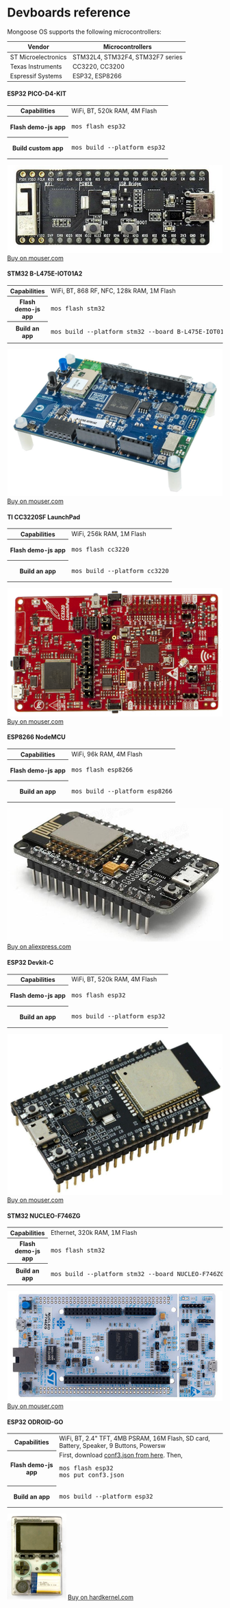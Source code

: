 # Devboards reference

Mongoose OS supports the following microcontrollers:

|  Vendor  | Microcontrollers |
| -------  | --------------- | 
| ST Microelectronics | STM32L4, STM32F4, STM32F7 series |
| Texas Instruments | CC3220, CC3200 |
| Espressif Systems | ESP32, ESP8266   |


#### ESP32 PICO-D4-KIT

<div class="row pb-4">
  <div class="col-md-8">
    <table class="my-0">
      <tr><th class="small">Capabilities</th><td>WiFi, BT, 520k RAM, 4M Flash</td></tr>
      <tr><th class="small">Flash demo-js app</th><td><pre>mos flash esp32</pre></td></tr>
      <tr><th class="small">Build custom app</th><td><pre>mos build --platform esp32</pre></td></tr>
    </table>
  </div>
  <div class="col-md-4">
    <img class="img-fluid mh-100 mw-100" src="images/esp32-pico-kit.png" />
    <a target="_blank" href="https://www.mouser.ie/ProductDetail/Espressif-Systems/ESP32-PICO-KIT?qs=%2fha2pyFadug%252b4OsJtZ6BWCK54algBDG2cu7MN2ivj8E%3d">Buy on mouser.com</a>
  </div>
</div>


#### STM32 B-L475E-IOT01A2

<div class="row pb-4">
  <div class="col-md-8">
    <table class="my-0">
      <tr><th class="small">Capabilities</th><td>WiFi, BT, 868 RF, NFC, 128k RAM, 1M Flash</td></tr>
      <tr><th class="small">Flash demo-js app</th><td><pre>mos flash stm32</pre></td></tr>
      <tr><th class="small">Build an app</th><td><pre>mos build --platform stm32 --board B-L475E-IOT01A</pre></td></tr>
    </table>
  </div>
  <div class="col-md-4">
    <img class="img-fluid mh-100 mw-100" src="images/stm32_iot01a.png" />
    <a target="_blank" href="https://www.mouser.ie/ProductDetail/STMicroelectronics/B-L475E-IOT01A2?qs=sGAEpiMZZMtw0nEwywcFgLsaY7JiSlO%2fppdYl3jRSsNnt9SKMZclVw%3d%3d">Buy on mouser.com</a>
  </div>
</div>

#### TI CC3220SF LaunchPad

<div class="row pb-4">
  <div class="col-md-8">
    <table class="my-0">
      <tr><th class="small">Capabilities</th><td>WiFi, 256k RAM, 1M Flash</td></tr>
      <tr><th class="small">Flash demo-js app</th><td><pre>mos flash cc3220</pre></td></tr>
      <tr><th class="small">Build an app</th><td><pre>mos build --platform cc3220</pre></td></tr>
    </table>
  </div>
  <div class="col-md-4">
    <img class="img-fluid mh-100 mw-100" src="images/cc3220.png" />
    <a target="_blank" href="https://www.mouser.ie/ProductDetail/Texas-Instruments/LAUNCHCC3220MODASF?qs=%2fha2pyFadujqlJX34r9ZGoAmtkXcNzJj%252bZ4VZVBUJdhvqS35TYOi%252bA%3d%3d">Buy on mouser.com</a>
  </div>
</div>


#### ESP8266 NodeMCU

<div class="row pb-4">
  <div class="col-md-8">
    <table class="my-0">
      <tr><th class="small">Capabilities</th><td>WiFi, 96k RAM, 4M Flash</td></tr>
      <tr><th class="small">Flash demo-js app</th><td><pre>mos flash esp8266</pre></td></tr>
      <tr><th class="small">Build an app</th><td><pre>mos build --platform esp8266</pre></td></tr>
    </table>
  </div>
    <div class="col-md-4">
    <img class="img-fluid mh-100 mw-100" src="images/nodemcu.png" />
    <a target="_blank" href="https://www.aliexpress.com/wholesale?SearchText=nodemcu">Buy on aliexpress.com</a>
  </div>
</div>

#### ESP32 Devkit-C

<div class="row pb-4">
  <div class="col-md-8">
    <table class="my-0">
      <tr><th class="small">Capabilities</th><td>WiFi, BT, 520k RAM, 4M Flash</td></tr>
      <tr><th class="small">Flash demo-js app</th><td><pre>mos flash esp32</pre></td></tr>
      <tr><th class="small">Build an app</th><td><pre>mos build --platform esp32</pre></td></tr>
    </table>
  </div>
    <div class="col-md-4">
    <img class="img-fluid mh-100 mw-100" src="images/esp32-devkitc.png" />
    <a target="_blank" href="https://www.mouser.ie/All-Manufacturers/_/N-0?Keyword=esp32-devkit-c">Buy on mouser.com</a>
  </div>
</div>

#### STM32 NUCLEO-F746ZG

<div class="row pb-4">
  <div class="col-md-8">
    <table class="my-0">
      <tr><th class="small">Capabilities</th><td>Ethernet, 320k RAM, 1M Flash</td></tr>
      <tr><th class="small">Flash demo-js app</th><td><pre>mos flash stm32</pre></td></tr>
      <tr><th class="small">Build an app</th><td><pre>mos build --platform stm32 --board NUCLEO-F746ZG</pre></td></tr>
    </table>
  </div>
    <div class="col-md-4">
    <img class="img-fluid mh-100 mw-100" src="images/nucleo-f746zg.png" />
    <a target="_blank" href="https://www.mouser.ie/ProductDetail/STMicroelectronics/NUCLEO-F746ZG?qs=sGAEpiMZZMtw0nEwywcFgCOvL%2fCIMT%2f2w01SZnal1Ngwgxcd9gFiJw%3d%3d">Buy on mouser.com</a>
  </div>
</div>


#### ESP32 ODROID-GO

<div class="row pb-4">
  <div class="col-md-8">
    <table class="my-0">
      <tr><th class="small">Capabilities</th><td>WiFi, BT, 2.4" TFT, 4MB PSRAM, 16M Flash, SD card, Battery, Speaker, 9 Buttons, Powersw</td></tr>
      <tr><th class="small">Flash demo-js app</th><td>First, download <a href="odroid-go/conf3.json">conf3.json from here</a>. Then, <pre class="mt-2">mos flash esp32<br>mos put conf3.json</pre></td></tr>
      <tr><th class="small">Build an app</th><td><pre>mos build --platform esp32</pre></td></tr>
    </table>
  </div>
    <div class="col-md-4">
    <img class="img-fluid mh-50 mw-100" src="images/odroid-go.png" style="max-height: 200px;" />
    <a target="_blank" href="https://www.hardkernel.com/main/shop/good_list.php?lang=en">Buy on hardkernel.com</a>
  </div>
</div>
